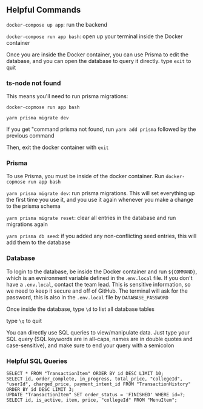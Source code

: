 ## Helpful Commands

`docker-compose up app`: run the backend

`docker-compose run app bash`: open up your terminal inside the Docker container

Once you are inside the Docker container, you can use Prisma to edit the database, and you can open the database to query it directly. type `exit` to quit

### ts-node not found

This means you'll need to run prisma migrations:

`docker-copmose run app bash`

`yarn prisma migrate dev`

If you get "command prisma not found, run `yarn add prisma` followed by the previous command

Then, exit the docker container with `exit`

### Prisma

To use Prisma, you must be inside of the docker container. Run `docker-copmose run app bash`

`yarn prisma migrate dev`: run prisma migrations. This will set everything up the first time you use it, and you use it again whenever you make a change to the prisma schema

`yarn prisma migrate reset`: clear all entries in the database and run migrations again

`yarn prisma db seed`: if you added any non-conflicting seed entries, this will add them to the database

### Database

To login to the database, be inside the Docker container and run `${COMMAND}`, which is an evnironment variable defined in the .`env.local` file. If you don't have a `.env.local`, contact the team lead. This is sensitive information, so we need to keep it secure and off of GitHub. The terminal will ask for the password, this is also in the `.env.local` file by `DATABASE_PASSWORD`

Once inside the database, type `\d` to list all database tables

type `\q` to quit

You can directly use SQL queries to view/manipulate data. Just type your SQL query (SQL keywords are in all-caps, names are in double quotes and case-sensitive), and make sure to end your query with a semicolon

### Helpful SQL Queries

```
SELECT * FROM "TransactionItem" ORDER BY id DESC LIMIT 10;
SELECT id, order_complete, in_progress, total_price, "collegeId", "userId", charged_price, payment_intent_id FROM "TransactionHistory" ORDER BY id DESC LIMIT 3;
UPDATE "TransactionItem" SET order_status = 'FINISHED' WHERE id=?;
SELECT id, is_active, item, price, "collegeId" FROM "MenuItem";
```

